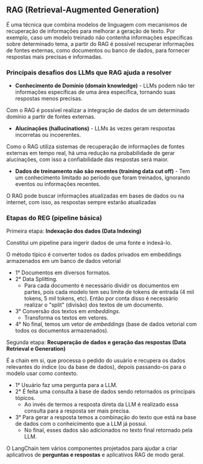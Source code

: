 ## RAG (Retrieval-Augmented Generation)

É uma técnica que combina modelos de linguagem com mecanismos de recuperação de informações para melhorar a geração de texto. Por exemplo, caso um modelo treinado não contenha informações específicas sobre determinado tema, a partir do RAG é possível recuperar informações de fontes externas, como documentos ou banco de dados, para fornecer respostas mais precisas e informadas.

### Principais desafios dos LLMs que RAG ajuda a resolver

- **Conhecimento de Domínio (domain knowledge)** - LLMs podem não ter informações específicas de uma área especifica, tornando suas respostas menos precisas.

Com o RAG é possível realizar a integração de dados de um determinado domínio a partir de fontes externas.

- **Alucinações (hallucinations)** - LLMs às vezes geram respostas incorretas ou incoerentes.

Como o RAG utiliza sistemas de recuperação de informações de fontes externas em tempo real, há uma redução na probabilidade de gerar alucinações, com isso a confiabilidade das respostas será maior.

- **Dados de treinamento não são recentes (training data cut off)** - Tem um conhecimento limitado ao período que foram treinados, ignorando eventos ou informações recentes.

O RAG pode buscar informações atualizadas em bases de dados ou na internet, com isso, as respostas sempre estarão atualizadas

### Etapas do REG (pipeline básica)

Primeira etapa: **Indexação dos dados (Data Indexing)**

Constitui um pipeline para ingerir dados de uma fonte e indexá-lo.

O método típico é converter todos os dados privados em embeddings armazenados em um banco de dados vetorial

- 1° Documentos em diversos formatos.
- 2° Data Splitting.
  - Para cada documento é necessário dividir os documentos em partes, pois cada modelo tem seu limite de tokens de entrada (4 mil tokens, 5 mil tokens, etc). Então por conta disso é necessário realizar o "split" (divisão) dos textos de um documento.
- 3° Conversão dos textos em _embeddings_.
  - Transforma os textos em vetores.
- 4° No final, temos um vetor de _embeddings_ (base de dados vetorial com todos os documentos armazenados).

Segunda etapa: **Recuperação de dados e geração das respostas (Data Retrieval e Generation)**

É a chain em si, que processa o pedido do usuário e recupera os dados relevantes do índice (ou da base de dados), depois passando-os para o modelo usar como contexto.

- 1° Usuário faz uma pergunta para a LLM.
- 2° É feita uma consulta à base de dados sendo retornados os principais tópicos.
  - Ao invés de termos a resposta direta da LLM é realizado essa consulta para a resposta ser mais precisa.
- 3° Para gerar a resposta temos a combinação do texto que está na base de dados com o conheicimento que a LLM já possui.
  - No final, esses dados são adicionados no texto final retornado pela LLM.

O LangChain tem vários componentes projetados para ajudar a criar aplicativos de **perguntas e respostas** e aplicativos RAG de modo geral.
